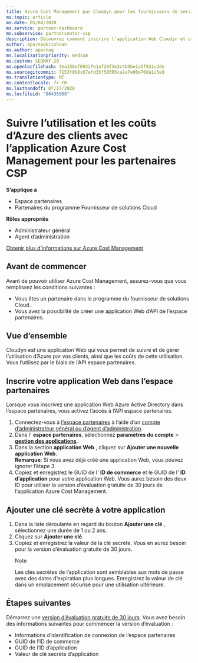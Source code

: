 ```yaml
---
title: Azure Cost Management par Cloudyn pour les fournisseurs de services de chiffrement
ms.topic: article
ms.date: 05/04/2020
ms.service: partner-dashboard
ms.subservice: partnercenter-csp
description: Découvrez comment inscrire l’application Web Cloudyn et utiliser une clé secrète pour celle-ci dans l’espace partenaires afin de pouvoir utiliser l’application pour suivre l’utilisation et les coûts d’Azure du client.
author: aparnagkrishnan
ms.author: aparnag
ms.localizationpriority: medium
ms.custom: SEOMAY.20
ms.openlocfilehash: 4ea156ef0932fe1af20f3e3c4b9be1a5f931cdde
ms.sourcegitcommit: 7153f0b8c67efd35f58695ca2a7e00e70da1c5e9
ms.translationtype: MT
ms.contentlocale: fr-FR
ms.lasthandoff: 07/17/2020
ms.locfileid: "86435908"
---
```

# <a name="track-customer-azure-usage-and-costs-with-the-azure-cost-management-app-for-csp-partners"></a>Suivre l’utilisation et les coûts d’Azure des clients avec l’application Azure Cost Management pour les partenaires CSP  

**S’applique à**

- Espace partenaires
- Partenaires du programme Fournisseur de solutions Cloud

**Rôles appropriés**

- Administrateur général
- Agent d’administration

[Obtenir plus d’informations sur Azure Cost Management](https://go.microsoft.com/fwlink/p/?linkid=857893)

## <a name="before-you-begin"></a>Avant de commencer
Avant de pouvoir utiliser Azure Cost Management, assurez-vous que vous remplissez les conditions suivantes :

- Vous êtes un partenaire dans le programme du fournisseur de solutions Cloud.
- Vous avez la possibilité de créer une application Web d’API de l’espace partenaires.

## <a name="overview"></a>Vue d’ensemble

Cloudyn est une application Web qui vous permet de suivre et de gérer l’utilisation d’Azure par vos clients, ainsi que les coûts de cette utilisation. Vous l’utilisez par le biais de l’API espace partenaires.

## <a name="register-your-web-app-in-the-partner-center"></a>Inscrire votre application Web dans l’espace partenaires
Lorsque vous inscrivez une application Web Azure Active Directory dans l’espace partenaires, vous activez l’accès à l’API espace partenaires. 
1.  Connectez-vous à [l’espace partenaires](https://partnercenter.microsoft.com/pcv/dashboard/overview) à l’aide d’un [compte d’administrateur général ou d’agent d’administration](create-user-accounts-and-set-permissions.md).
2.  Dans l' **espace partenaires**, sélectionnez **paramètres du compte** &gt; **[gestion des applications](https://partnercenter.microsoft.com/pcv/apiintegration/appmanagement)**.
3.  Dans la section **application Web** , cliquez sur **Ajouter une nouvelle application Web**.
<br> **Remarque**: Si vous avez déjà créé une application Web, vous pouvez ignorer l’étape 3.
4.  Copiez et enregistrez le GUID de l' **ID de commerce** et le GUID de l' **ID d’application** pour votre application Web. Vous aurez besoin des deux ID pour utiliser la version d’évaluation gratuite de 30 jours de l’application Azure Cost Management.

## <a name="add-a-secret-key-to-your-app"></a>Ajouter une clé secrète à votre application
1. Dans la liste déroulante en regard du bouton **Ajouter une clé** , sélectionnez une durée de 1 ou 2 ans.
2. Cliquez sur **Ajouter une clé**. 
3. Copiez et enregistrez la valeur de la clé secrète. Vous en aurez besoin pour la version d’évaluation gratuite de 30 jours.<br>
   > [!NOTE]  
   > Les clés secrètes de l’application sont semblables aux mots de passe avec des dates d’expiration plus longues. Enregistrez la valeur de clé dans un emplacement sécurisé pour une utilisation ultérieure.

## <a name="next-steps"></a>Étapes suivantes
Démarrez une [version d’évaluation gratuite de 30 jours](https://go.microsoft.com/fwlink/?linkid=857895).
Vous avez besoin des informations suivantes pour commencer la version d’évaluation :
- Informations d’identification de connexion de l’espace partenaires
- GUID de l’ID de commerce
- GUID de l’ID d’application
- Valeur de clé secrète d’application
